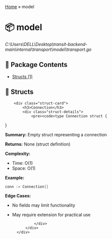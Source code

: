 <!DOCTYPE html>
<html>
<head>
    <meta charset="UTF-8">
    <title>model Package</title>
    <link rel="stylesheet" href="../styles.css">
</head>
<body>
<div class="container">

<div class="breadcrumbs">
    <a href="../README.md">Home</a> &raquo; <span>model</span>
</div>

<div class="package-header">
    <h1>📦 model</h1>
    <p class="filepath"><i>C:\Users\DELL\Desktop\transit-backend-main\internal\transport\model\transport.go</i></p>
</div>

<div class="toc">
    <h2>📑 Package Contents</h2>
    <ul>
        <li><a href="#structs">Structs (1)</a></li>    </ul>
</div>

<section id="structs" class="card">
    <h2>🧱 Structs</h2>
    <div class="struct-grid">

        <div class="struct-card">
            <h3>Connection</h3>
            <div class="struct-details">
                <pre><code>type Connection struct {
}</code></pre>
                <div class="doc-section">
                    **Summary:** Empty struct representing a connection

**Returns:** None (struct definition)

**Complexity:**
- Time: O(1)
- Space: O(1)

**Example:**
```go
conn := Connection{}
```

**Edge Cases:**
- No fields may limit functionality
- May require extension for practical use


                </div>
            </div>
        </div>
    </div>
</section>

</div>
</body>
</html>
